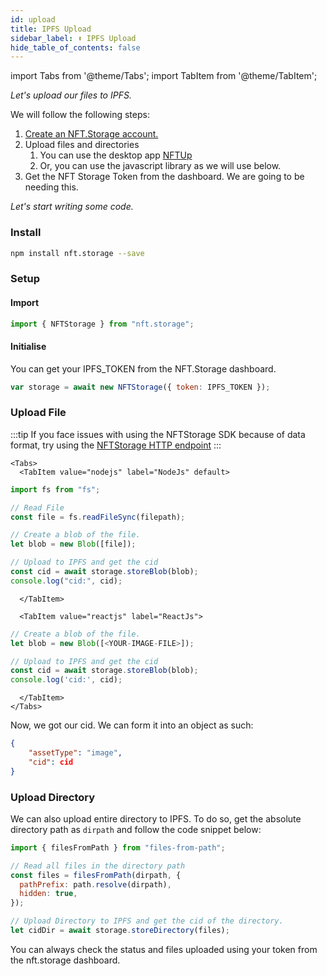 ```yaml
---
id: upload
title: IPFS Upload
sidebar_label: ⬆ IPFS Upload
hide_table_of_contents: false
---
```


import Tabs from '@theme/Tabs';
import TabItem from '@theme/TabItem';

_Let's upload our files to IPFS._

We will follow the following steps:

1. [Create an NFT.Storage account.](https://nft.storage/login/)
2. Upload files and directories
   1. You can use the desktop app [NFTUp](https://nft.storage/docs/how-to/nftup/)
   2. Or, you can use the javascript library as we will use below.
3. Get the NFT Storage Token from the dashboard. We are going to be needing this.

_Let's start writing some code._

### Install

```sh
npm install nft.storage --save
```

### Setup

#### Import

```js
import { NFTStorage } from "nft.storage";
```

#### Initialise

You can get your IPFS_TOKEN from the NFT.Storage dashboard.

```js
var storage = await new NFTStorage({ token: IPFS_TOKEN });
```

### Upload File

:::tip
If you face issues with using the NFTStorage SDK because of data format, try using the [NFTStorage HTTP endpoint](https://nft.storage/api-docs/)
:::

```mdx-code-block
<Tabs>
  <TabItem value="nodejs" label="NodeJs" default>
```

```js
import fs from "fs";

// Read File
const file = fs.readFileSync(filepath);

// Create a blob of the file.
let blob = new Blob([file]);

// Upload to IPFS and get the cid
const cid = await storage.storeBlob(blob);
console.log("cid:", cid);
```

```mdx-code-block
  </TabItem>

  <TabItem value="reactjs" label="ReactJs">
```

```js
// Create a blob of the file.
let blob = new Blob([<YOUR-IMAGE-FILE>]);

// Upload to IPFS and get the cid
const cid = await storage.storeBlob(blob);
console.log('cid:', cid);

```

```mdx-code-block
  </TabItem>
</Tabs>
```

Now, we got our cid. We can form it into an object as such:

```json
{
    "assetType": "image",
    "cid": cid
}
```

### Upload Directory

We can also upload entire directory to IPFS. To do so, get the absolute directory path as `dirpath` and follow the code snippet below:

```js
import { filesFromPath } from "files-from-path";

// Read all files in the directory path
const files = filesFromPath(dirpath, {
  pathPrefix: path.resolve(dirpath),
  hidden: true,
});

// Upload Directory to IPFS and get the cid of the directory.
let cidDir = await storage.storeDirectory(files);
```

You can always check the status and files uploaded using your token from the nft.storage dashboard.

